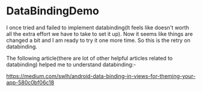 # DataBindingDemo
I once tried and failed to implement databinding(It feels like doesn't worth all the extra effort we have to take to set it up). Now it seems like things are changed a bit and I am ready to try it one more time. So this is the retry on databinding.

The following article(there are lot of other helpful articles related to databinding) helped me to understand databinding:-

https://medium.com/swlh/android-data-binding-in-views-for-theming-your-app-580c0bf06c18
